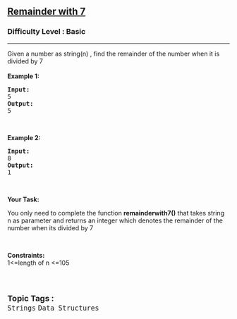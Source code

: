 <h2><a href="https://www.geeksforgeeks.org/problems/remainder-with-7/1?page=1&category=Strings&difficulty=Basic&status=unsolved&sortBy=submissions">Remainder with 7</a></h2><h3>Difficulty Level : Basic</h3><hr><div class="problems_problem_content__Xm_eO"><p>Given a number as&nbsp;string(n) , find the remainder of the number when it is divided by 7<br>
<br>
<strong>Example 1:</strong></p>

<pre><strong>Input:</strong>
5
<strong>Output:</strong>
5</pre>

<p>&nbsp;</p>

<p><strong>Example 2:</strong></p>

<pre><strong>Input:</strong>
8
<strong>Output:</strong>
1
</pre>

<p>&nbsp;</p>

<p><strong>Your Task: </strong></p>

<p>You only need to complete the function <strong>remainderwith7()</strong> that takes string n as parameter and returns an integer which denotes&nbsp;the remainder of the number when its divided by 7</p>

<p>&nbsp;</p>

<p><strong>Constraints:</strong><br>
1&lt;=length of n &lt;=105<br>
&nbsp;</p>
</div><br><p><span style=font-size:18px><strong>Topic Tags : </strong><br><code>Strings</code>&nbsp;<code>Data Structures</code>&nbsp;